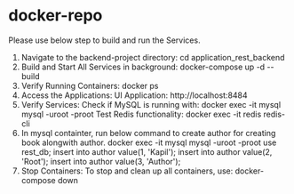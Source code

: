 # docker-repo
Please use below step to build and run the Services.

1. Navigate to the backend-project directory:
   cd application_rest_backend
2. Build and Start All Services in background:
   docker-compose up -d --build
3. Verify Running Containers:
   docker ps
4. Access the Applications:
  UI Application: http://localhost:8484
5. Verify Services:
  Check if MySQL is running with:
    docker exec -it mysql mysql -uroot -proot
  Test Redis functionality:
    docker exec -it redis redis-cli
6. In mysql containter, run below command to create author for creating book alongwith author.
   docker exec -it mysql mysql -uroot -proot
  use rest_db;
  insert into author value(1, 'Kapil');
  insert into author value(2, 'Root');
  insert into author value(3, 'Author');
8. Stop Containers: To stop and clean up all containers, use:
  docker-compose down
